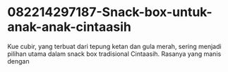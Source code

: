 # 082214297187-Snack-box-untuk-anak-anak-cintaasih
Kue cubir, yang terbuat dari tepung ketan dan gula merah, sering menjadi pilihan utama dalam snack box tradisional Cintaasih. Rasanya yang manis dengan 
